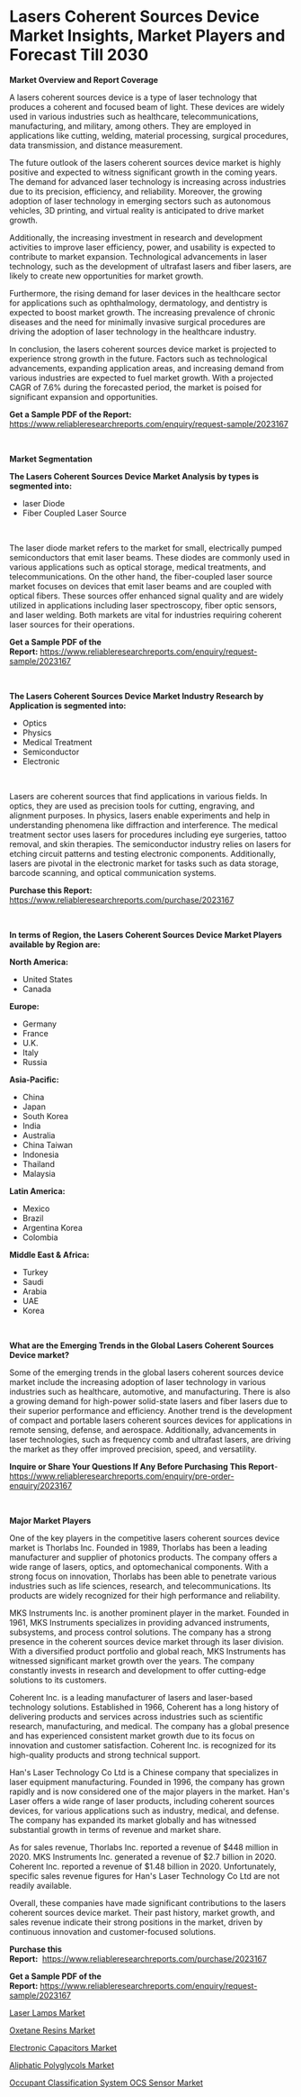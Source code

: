 <p><h1>Lasers Coherent Sources Device Market Insights, Market Players and Forecast Till 2030</h1></p><p><strong>Market Overview and Report Coverage</strong></p>
<p><p>A lasers coherent sources device is a type of laser technology that produces a coherent and focused beam of light. These devices are widely used in various industries such as healthcare, telecommunications, manufacturing, and military, among others. They are employed in applications like cutting, welding, material processing, surgical procedures, data transmission, and distance measurement.</p><p>The future outlook of the lasers coherent sources device market is highly positive and expected to witness significant growth in the coming years. The demand for advanced laser technology is increasing across industries due to its precision, efficiency, and reliability. Moreover, the growing adoption of laser technology in emerging sectors such as autonomous vehicles, 3D printing, and virtual reality is anticipated to drive market growth.</p><p>Additionally, the increasing investment in research and development activities to improve laser efficiency, power, and usability is expected to contribute to market expansion. Technological advancements in laser technology, such as the development of ultrafast lasers and fiber lasers, are likely to create new opportunities for market growth.</p><p>Furthermore, the rising demand for laser devices in the healthcare sector for applications such as ophthalmology, dermatology, and dentistry is expected to boost market growth. The increasing prevalence of chronic diseases and the need for minimally invasive surgical procedures are driving the adoption of laser technology in the healthcare industry.</p><p>In conclusion, the lasers coherent sources device market is projected to experience strong growth in the future. Factors such as technological advancements, expanding application areas, and increasing demand from various industries are expected to fuel market growth. With a projected CAGR of 7.6% during the forecasted period, the market is poised for significant expansion and opportunities.</p></p>
<p><strong>Get a Sample PDF of the Report:</strong> <a href="https://www.reliableresearchreports.com/enquiry/request-sample/2023167">https://www.reliableresearchreports.com/enquiry/request-sample/2023167</a></p>
<p>&nbsp;</p>
<p><strong>Market Segmentation</strong></p>
<p><strong>The Lasers Coherent Sources Device Market Analysis by types is segmented into:</strong></p>
<p><ul><li>laser Diode</li><li>Fiber Coupled Laser Source</li></ul></p>
<p>&nbsp;</p>
<p><p>The laser diode market refers to the market for small, electrically pumped semiconductors that emit laser beams. These diodes are commonly used in various applications such as optical storage, medical treatments, and telecommunications. On the other hand, the fiber-coupled laser source market focuses on devices that emit laser beams and are coupled with optical fibers. These sources offer enhanced signal quality and are widely utilized in applications including laser spectroscopy, fiber optic sensors, and laser welding. Both markets are vital for industries requiring coherent laser sources for their operations.</p></p>
<p><strong>Get a Sample PDF of the Report:</strong>&nbsp;<a href="https://www.reliableresearchreports.com/enquiry/request-sample/2023167">https://www.reliableresearchreports.com/enquiry/request-sample/2023167</a></p>
<p>&nbsp;</p>
<p><strong>The Lasers Coherent Sources Device Market Industry Research by Application is segmented into:</strong></p>
<p><ul><li>Optics</li><li>Physics</li><li>Medical Treatment</li><li>Semiconductor</li><li>Electronic</li></ul></p>
<p>&nbsp;</p>
<p><p>Lasers are coherent sources that find applications in various fields. In optics, they are used as precision tools for cutting, engraving, and alignment purposes. In physics, lasers enable experiments and help in understanding phenomena like diffraction and interference. The medical treatment sector uses lasers for procedures including eye surgeries, tattoo removal, and skin therapies. The semiconductor industry relies on lasers for etching circuit patterns and testing electronic components. Additionally, lasers are pivotal in the electronic market for tasks such as data storage, barcode scanning, and optical communication systems.</p></p>
<p><strong>Purchase this Report:</strong>&nbsp; <a href="https://www.reliableresearchreports.com/purchase/2023167">https://www.reliableresearchreports.com/purchase/2023167</a></p>
<p>&nbsp;</p>
<p><strong>In terms of Region, the Lasers Coherent Sources Device Market Players available by Region are:</strong></p>
<p>
    <p> <strong> North America: </strong>
        <ul>
            <li>United States</li>
            <li>Canada</li>
        </ul>
        </p> 
    <p> <strong> Europe: </strong>
        <ul>
            <li>Germany</li>
            <li>France</li>
            <li>U.K.</li>
            <li>Italy</li>
            <li>Russia</li>
        </ul>
        </p> 
    <p> <strong> Asia-Pacific: </strong>
        <ul>
            <li>China</li>
            <li>Japan</li>
            <li>South Korea</li>
            <li>India</li>
            <li>Australia</li>
            <li>China Taiwan</li>
            <li>Indonesia</li>
            <li>Thailand</li>
            <li>Malaysia</li>
        </ul>
        </p> 
    <p> <strong> Latin America: </strong>
        <ul>
            <li>Mexico</li>
            <li>Brazil</li>
            <li>Argentina Korea</li>
            <li>Colombia</li>
        </ul>
        </p> 
    <p> <strong> Middle East & Africa: </strong>
        <ul>
            <li>Turkey</li>
            <li>Saudi</li>
            <li>Arabia</li>
            <li>UAE</li>
            <li>Korea</li>
        </ul>
    </p>
    </p>
<p>&nbsp;</p>
<p><strong>What are the Emerging Trends in the Global Lasers Coherent Sources Device market?</strong></p>
<p><p>Some of the emerging trends in the global lasers coherent sources device market include the increasing adoption of laser technology in various industries such as healthcare, automotive, and manufacturing. There is also a growing demand for high-power solid-state lasers and fiber lasers due to their superior performance and efficiency. Another trend is the development of compact and portable lasers coherent sources devices for applications in remote sensing, defense, and aerospace. Additionally, advancements in laser technologies, such as frequency comb and ultrafast lasers, are driving the market as they offer improved precision, speed, and versatility.</p></p>
<p><strong>Inquire or Share Your Questions If Any Before Purchasing This Report</strong>- <a href="https://www.reliableresearchreports.com/enquiry/pre-order-enquiry/2023167">https://www.reliableresearchreports.com/enquiry/pre-order-enquiry/2023167</a></p>
<p>&nbsp;</p>
<p><strong>Major Market Players</strong></p>
<p><p>One of the key players in the competitive lasers coherent sources device market is Thorlabs Inc. Founded in 1989, Thorlabs has been a leading manufacturer and supplier of photonics products. The company offers a wide range of lasers, optics, and optomechanical components. With a strong focus on innovation, Thorlabs has been able to penetrate various industries such as life sciences, research, and telecommunications. Its products are widely recognized for their high performance and reliability.</p><p>MKS Instruments Inc. is another prominent player in the market. Founded in 1961, MKS Instruments specializes in providing advanced instruments, subsystems, and process control solutions. The company has a strong presence in the coherent sources device market through its laser division. With a diversified product portfolio and global reach, MKS Instruments has witnessed significant market growth over the years. The company constantly invests in research and development to offer cutting-edge solutions to its customers.</p><p>Coherent Inc. is a leading manufacturer of lasers and laser-based technology solutions. Established in 1966, Coherent has a long history of delivering products and services across industries such as scientific research, manufacturing, and medical. The company has a global presence and has experienced consistent market growth due to its focus on innovation and customer satisfaction. Coherent Inc. is recognized for its high-quality products and strong technical support.</p><p>Han's Laser Technology Co Ltd is a Chinese company that specializes in laser equipment manufacturing. Founded in 1996, the company has grown rapidly and is now considered one of the major players in the market. Han's Laser offers a wide range of laser products, including coherent sources devices, for various applications such as industry, medical, and defense. The company has expanded its market globally and has witnessed substantial growth in terms of revenue and market share.</p><p>As for sales revenue, Thorlabs Inc. reported a revenue of $448 million in 2020. MKS Instruments Inc. generated a revenue of $2.7 billion in 2020. Coherent Inc. reported a revenue of $1.48 billion in 2020. Unfortunately, specific sales revenue figures for Han's Laser Technology Co Ltd are not readily available.</p><p>Overall, these companies have made significant contributions to the lasers coherent sources device market. Their past history, market growth, and sales revenue indicate their strong positions in the market, driven by continuous innovation and customer-focused solutions.</p></p>
<p><strong>Purchase this Report:</strong>&nbsp;&nbsp;<a href="https://www.reliableresearchreports.com/purchase/2023167">https://www.reliableresearchreports.com/purchase/2023167</a></p>
<p></p>
<p><strong>Get a Sample PDF of the Report:</strong>&nbsp;<a href="https://www.reliableresearchreports.com/enquiry/request-sample/2023167">https://www.reliableresearchreports.com/enquiry/request-sample/2023167</a></p>
<p><p><a href="https://www.linkedin.com/pulse/laser-lamps-market-size-growth-forecast-from-2023-2030-avnue/">Laser Lamps Market</a></p><p><a href="https://medium.com/@reportprime05/oxetane-resins-market-competitive-analysis-market-trends-and-forecast-to-2030-a0cdc3b7abb9">Oxetane Resins Market</a></p><p><a href="https://www.linkedin.com/pulse/electronic-capacitors-market-share-amp-new-trends-analysis-dbwze/">Electronic Capacitors Market</a></p><p><a href="https://medium.com/@reportprime04/aliphatic-polyglycols-market-outlook-industry-overview-and-forecast-2023-to-2030-a7d8634cabbb">Aliphatic Polyglycols Market</a></p><p><a href="https://github.com/dziulagalemab/Market-Research-Report-List-1/blob/main/occupant-classification-system-ocs-sensor-market.md">Occupant Classification System OCS Sensor Market</a></p></p>